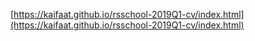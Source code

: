 [https://kaifaat.github.io/rsschool-2019Q1-cv/index.html](https://kaifaat.github.io/rsschool-2019Q1-cv/index.html)  
